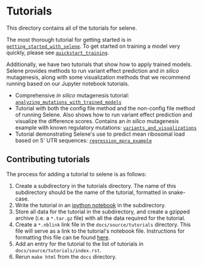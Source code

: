 # Tutorials

This directory contains all of the tutorials for selene.

The most thorough tutorial for getting started is in [`getting_started_with_selene`](https://github.com/FunctionLab/selene/tree/master/tutorials/getting_started_with_selene).
To get started on training a model very quickly, please see [`quickstart_training`](https://github.com/FunctionLab/selene/tree/master/tutorials/quickstart_training).

Additionally, we have two tutorials that show how to apply trained models. Selene provides methods to run variant effect prediction and _in silico_ mutagenesis, along with some visualization methods that we recommend running based on our Jupyter notebook tutorials.

- Comprehensive _in silico_ mutagenesis tutorial: [`analyzing_mutations_with_trained_models`](https://github.com/FunctionLab/selene/tree/master/tutorials/analyzing_mutations_with_trained_models)
- Tutorial with both the config file method and the non-config file method of running Selene. Also shows how to run variant effect prediction and visualize the difference scores. Contains an _in silico_ mutagenesis example with known regulatory mutations: [`variants_and_visualizations`](https://github.com/FunctionLab/selene/tree/master/tutorials/variants_and_visualizations)
- Tutorial demonstrating Selene's use to predict mean ribosomal load based on 5' UTR sequences: [`regression_mpra_example`](https://github.com/FunctionLab/selene/tree/master/tutorials/regression_mpra_example)

## Contributing tutorials

The process for adding a tutorial to selene is as follows:

1. Create a subdirectory in the tutorials directory. The name of this subdirectory should be the name of the tutorial, formatted in snake-case.
2. Write the tutorial in an [ipython notebook](https://ipython.org/notebook.html) in the subdirectory.
3. Store all data for the tutorial in the subdirectory, and create a gzipped archive (i.e. a `*.tar.gz` file) with all the data required for the tutorial.
4. Create a `*.nblink` link file in the `docs/source/tutorials` directory. This file will serve as a link to the tutorial's notebook file. Instructions for formatting this file can be found [here](https://github.com/vidartf/nbsphinx-link).
5. Add an entry for the tutorial to the list of tutorials in `docs/source/tutorials/index.rst`.
6. Rerun `make html` from the `docs` directory.


